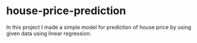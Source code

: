 # house-price-prediction

In this project I made a simple model for prediction of house price by using given data using linear regression.
